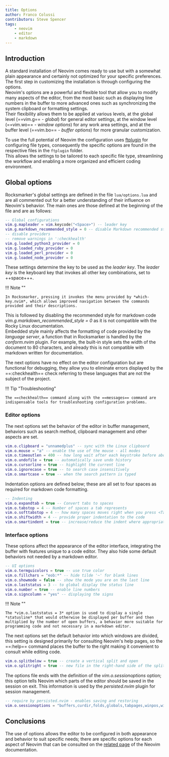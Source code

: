 ```yaml
---
title: Options
author: Franco Colussi
contributors: Steve Spencer
tags:
    - neovim
    - editor
    - markdown
---
```


## Introduction

A standard installation of Neovim comes ready to use but with a somewhat plain appearance and certainly not optimized for your specific preferences. The first step in customizing the installation is through configuring the options.  
Neovim's options are a powerful and flexible tool that allow you to modify many aspects of the editor, from the most basic such as displaying line numbers in the buffer to more advanced ones such as synchronizing the system clipboard or formatting settings.  
Their flexibility allows them to be applied at various levels, at the global level (==vim.g== - *global*) for general editor settings, at the window level (==vim.wo== - *window options*) for any work area settings, and at the buffer level (==vim.bo== - *buffer options*) for more granular customization.

To use the full potential of Neovim the configuration uses [ftplugin](https://neovim.io/doc/user/filetype.html#%3Afiletype-plugin-on) for configuring file types, consequently the specific options are found in the respective files in the `ftplugin` folder.  
This allows the settings to be tailored to each specific file type, streamlining the workflow and enabling a more organized and efficient coding environment.

## Global options

Rocksmarker's global settings are defined in the file `lua/options.lua` and are all commented out for a better understanding of their influence on Neovim's behavior. The main ones are those defined at the beginning of the file and are as follows:

```lua
-- Global configurations
vim.g.mapleader = vim.keycode("<Space>") -- leader key
vim.g.markdown_recommended_style = 0 -- disable Markdown recommended style
-- disable providers
-- remove warnings in ':checkhealth'
vim.g.loaded_python3_provider = 0
vim.g.loaded_ruby_provider = 0
vim.g.loaded_perl_provider = 0
vim.g.loaded_node_provider = 0
```

These settings determine the key to be used as the *leader key*. The *leader key* is the keyboard key that invokes all other key combinations, set to ++space+++.  

!!! Note ""

    In Rocksmarker, pressing it invokes the menu provided by *which-key.nvim*, which allows improved navigation between the commands provided and their descriptions.

This is followed by disabling the recommended style for markdown code *vim.g.markdown_recommended_style = 0* as it is not compatible with the Rocky Linux documentation.  
Embedded style mainly affects the formatting of code provided by the *language server*, a function that in Rocksmarker is handled by the *conform.nvim* plugin. For example, the built-in style sets the width of the document to 80 characters, and already this is not compatible with markdown written for documentation.

The next options have no effect on the editor configuration but are functional for debugging, they allow you to eliminate errors displayed by the ==:checkhealth== check referring to these languages that are not the subject of the project.

!!! Tip "Troubleshooting"

    The ==checkhealth== command along with the ==messages== command are indispensable tools for troubleshooting configuration problems.

### Editor options

The next options set the behavior of the editor in buffer management, behaviors such as search method, clipboard management and other aspects are set.

```lua
vim.o.clipboard = "unnamedplus" -- sync with the Linux clipboard
vim.o.mouse = "a" -- enable the use of the mouse - all modes
vim.o.timeoutlen = 400 -- how long wait after each keystroke before aborting it
vim.o.undofile = true -- automatically save undo history
vim.o.cursorline = true -- highlight the current line
vim.o.ignorecase = true -- to search case insensitively
vim.o.smartcase = true -- when the search pattern is typed
```

Indentation options are defined below; these are all set to four spaces as required for markdown code formatting.

```lua
-- Indenting
vim.o.expandtab = true -- Convert tabs to spaces
vim.o.tabstop = 4 -- Number of spaces a tab represents
vim.o.softtabstop = 4 -- how many spaces moves right when you press <Tab>
vim.o.shiftwidth = 4 -- provide proper indentation to the code
vim.o.smartindent = true -- increase/reduce the indent where appropriate
```

### Interface options

These options affect the appearance of the editor interface, integrating the buffer with features unique to a code editor. They also hide some default behaviors not needed by a markdown editor.

```lua
-- UI options
vim.o.termguicolors = true -- use true color
vim.o.fillchars = "eob:*" -- hide tilde '~' for blank lines
vim.o.showmode = false -- show the mode you are on the last line
vim.o.laststatus = 3 -- to global display the status line
vim.o.number = true -- enable line numbers
vim.o.signcolumn = "yes" -- displaying the signs
```

!!! Note ""

    The *vim.o.laststatus = 3* option is used to display a single *statusline* that would otherwise be displayed per buffer and then multiplied by the number of open buffers, a behavior more suitable for programming code and not necessary in a markdown editor.

The next options set the default behavior into which windows are divided, this setting is designed primarily for consulting Neovim's help pages, so the ==:help== command places the buffer to the right making it convenient to consult while editing code.

```lua
vim.o.splitbelow = true -- create a vertical split and open
vim.o.splitright = true -- new file in the right-hand side of the split
```

The options file ends with the definition of the *vim.o.sessionoptions* option; this option tells Neovim which parts of the editor should be saved in the session on exit. This information is used by the *persisted.nvim* plugin for session management.

```lua
-- require by persisted.nvim - enables saving and restoring
vim.o.sessionoptions = "buffers,curdir,folds,globals,tabpages,winpos,winsize"
```

## Conclusions

The use of options allows the editor to be configured in both appearance and behavior to suit specific needs; there are specific options for each aspect of Neovim that can be consulted on the [related page](https://neovim.io/doc/user/options.html) of the Neovim documentation.
